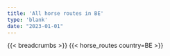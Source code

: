 ```yaml
---
title: 'All horse routes in BE'
type: 'blank'
date: "2023-01-01"
---
```


{{< breadcrumbs >}}
{{< horse_routes country=BE >}}
